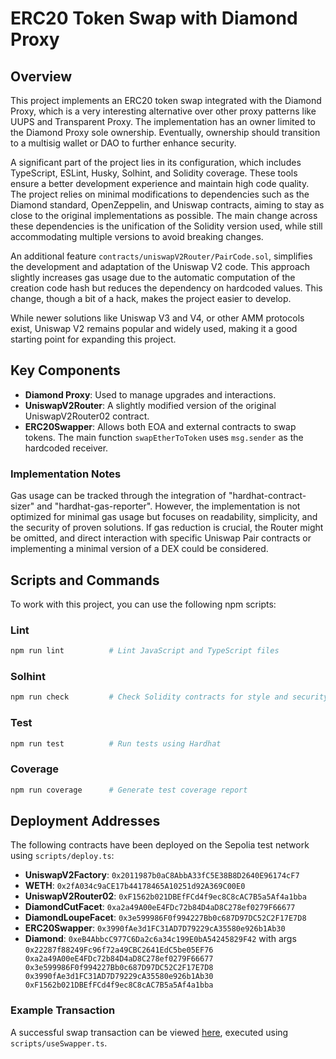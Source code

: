 # ERC20 Token Swap with Diamond Proxy

## Overview

This project implements an ERC20 token swap integrated with the Diamond Proxy, which is a very interesting alternative over other proxy patterns like UUPS and Transparent Proxy. The implementation has an owner limited to the Diamond Proxy sole ownership. Eventually, ownership should transition to a multisig wallet or DAO to further enhance security.

A significant part of the project lies in its configuration, which includes TypeScript, ESLint, Husky, Solhint, and Solidity coverage. These tools ensure a better development experience and maintain high code quality. The project relies on minimal modifications to dependencies such as the Diamond standard, OpenZeppelin, and Uniswap contracts, aiming to stay as close to the original implementations as possible. The main change across these dependencies is the unification of the Solidity version used, while still accommodating multiple versions to avoid breaking changes.

An additional feature `contracts/uniswapV2Router/PairCode.sol`, simplifies the development and adaptation of the Uniswap V2 code. This approach slightly increases gas usage due to the automatic computation of the creation code hash but reduces the dependency on hardcoded values. This change, though a bit of a hack, makes the project easier to develop.

While newer solutions like Uniswap V3 and V4, or other AMM protocols exist, Uniswap V2 remains popular and widely used, making it a good starting point for expanding this project.

## Key Components

- **Diamond Proxy**: Used to manage upgrades and interactions.
- **UniswapV2Router**: A slightly modified version of the original UniswapV2Router02 contract.
- **ERC20Swapper**: Allows both EOA and external contracts to swap tokens. The main function `swapEtherToToken` uses `msg.sender` as the hardcoded receiver.

### Implementation Notes

Gas usage can be tracked through the integration of "hardhat-contract-sizer" and "hardhat-gas-reporter". However, the implementation is not optimized for minimal gas usage but focuses on readability, simplicity, and the security of proven solutions. If gas reduction is crucial, the Router might be omitted, and direct interaction with specific Uniswap Pair contracts or implementing a minimal version of a DEX could be considered.

## Scripts and Commands

To work with this project, you can use the following npm scripts:

### Lint

```bash
npm run lint          # Lint JavaScript and TypeScript files
```

### Solhint

```bash
npm run check         # Check Solidity contracts for style and security issues
```

### Test

```bash
npm run test          # Run tests using Hardhat
```

### Coverage

```bash
npm run coverage      # Generate test coverage report
```

## Deployment Addresses

The following contracts have been deployed on the Sepolia test network using `scripts/deploy.ts`:

- **UniswapV2Factory**: `0x2011987b0aC8AbbA33fC5E38B8D2640E96174cF7`
- **WETH**: `0x2fA034c9aCE17b44178465A10251d92A369C00E0`
- **UniswapV2Router02**: `0xF1562b021DBEfFCd4f9ec8C8cAC7B5a5Af4a1bba`
- **DiamondCutFacet**: `0xa2a49A00eE4FDc72b84D4aD8C278ef0279F66677`
- **DiamondLoupeFacet**: `0x3e599986F0f994227Bb0c687D97DC52C2F17E7D8`
- **ERC20Swapper**: `0x3990fAe3d1FC31AD7D79229cA35580e926b1Ab30`
- **Diamond**: `0xeB4AbbcC977C6Da2c6a34c199E0bA54245829F42` with args `0x22287f88249Fc96f72a49CBC2641EdC5be05EF76 0xa2a49A00eE4FDc72b84D4aD8C278ef0279F66677 0x3e599986F0f994227Bb0c687D97DC52C2F17E7D8 0x3990fAe3d1FC31AD7D79229cA35580e926b1Ab30 0xF1562b021DBEfFCd4f9ec8C8cAC7B5a5Af4a1bba`

### Example Transaction

A successful swap transaction can be viewed [here](https://sepolia.etherscan.io/tx/0x383a2c0f5761fe0ea4bd44c8b2dcccfcb950b70a57534066a0381c54865e04d3), executed using `scripts/useSwapper.ts`.


